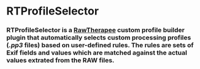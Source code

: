 # RTProfileSelector #

### RTProfileSelector is a [RawTherapee](http://rawtherapee.com/) custom profile builder plugin that automatically selects custom processing profiles (*.pp3* files) based on user-defined rules.  The rules are sets of Exif fields and values which are matched against the actual values extrated from the RAW files.